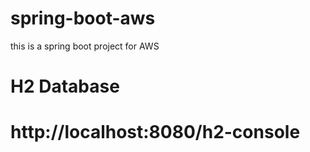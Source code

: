 # spring-boot-aws
this is a spring boot project for AWS
# H2 Database
# http://localhost:8080/h2-console 
